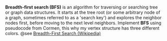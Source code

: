 **Breadth-first search (BFS)** is an algorithm for traversing or searching tree or graph data structures. 
 It starts at the tree root (or some arbitrary node of a graph, sometimes referred to as a 
 'search key') and explores the neighbor nodes first, before moving to the next level neighbors.
 Implement **BFS** using pseudocode from Cormen, this why my vertex structure has three different colors.
 @see <a href="https://en.wikipedia.org/wiki/Breadth-first_search">Breadth-First Search (Wikipedia)</a>

